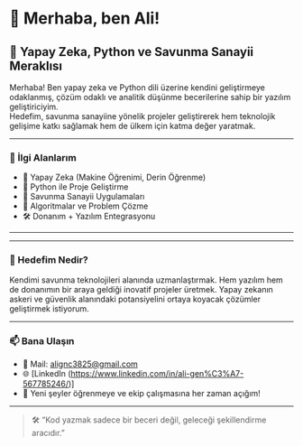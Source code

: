 # 👋 Merhaba, ben Ali!  
## 🧠 Yapay Zeka, Python ve Savunma Sanayii Meraklısı

Merhaba! Ben yapay zeka ve Python dili üzerine kendini geliştirmeye odaklanmış, çözüm odaklı ve analitik düşünme becerilerine sahip bir yazılım geliştiriciyim.  
Hedefim, savunma sanayiine yönelik projeler geliştirerek hem teknolojik gelişime katkı sağlamak hem de ülkem için katma değer yaratmak.

---

### 🚀 İlgi Alanlarım

- 🤖 Yapay Zeka (Makine Öğrenimi, Derin Öğrenme)
- 🧩 Python ile Proje Geliştirme
- 🔐 Savunma Sanayii Uygulamaları
- 🧠 Algoritmalar ve Problem Çözme
- 🛠 Donanım + Yazılım Entegrasyonu

---

---

### 🎯 Hedefim Nedir?

Kendimi savunma teknolojileri alanında uzmanlaştırmak. Hem yazılım hem de donanımın bir araya geldiği inovatif projeler üretmek. Yapay zekanın askeri ve güvenlik alanındaki potansiyelini ortaya koyacak çözümler geliştirmek istiyorum.

---

### 📫 Bana Ulaşın

- 📧 Mail: alignc3825@gmail.com  
- 🌐 [LinkedIn (https://www.linkedin.com/in/ali-gen%C3%A7-567785246/)]
- 🧠 Yeni şeyler öğrenmeye ve ekip çalışmasına her zaman açığım!

---

> 🛠 “Kod yazmak sadece bir beceri değil, geleceği şekillendirme aracıdır.”  

